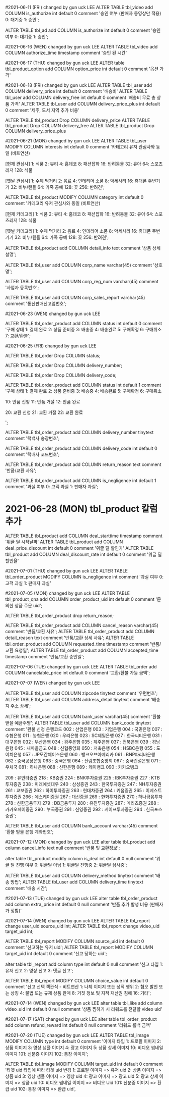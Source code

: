 #2021-06-11 (FRI) changed by gun uck LEE
ALTER TABLE tbl_video add COLUMN is_authorize int default 0 comment '승인 여부 (판매자 동영상만 적용)
0: 대기중
1: 승인';


ALTER TABLE tbl_ad add COLUMN is_authorize int default 0 comment '승인 여부
0: 대기중
1: 승인';

#2021-06-16 (WEN) changed by gun uck LEE
ALTER TABLE tbl_video add COLUMN authorize_time timestamp comment '승인 된 시간'

#2021-06-17 (THU) changed by gun uck LEE
ALTER table tbl_product_option add COLUMN option_price int default 0 comment '옵션 가격'


#2021-06-18 (FRI) changed by gun uck LEE
ALTER TABLE tbl_user add COLUMN delivery_price int default 0 comment '배송비'
ALTER TABLE tbl_user add COLUMN delivery_free int default 0 comment '배송비 무료 총 상품 가격'
ALTER TABLE tbl_user add COLUMN delivery_price_plus int default 0 comment '제주, 도서 지역 추가 비용'

ALTER TABLE tbl_product Drop COLUMN delivery_price
ALTER TABLE tbl_product Drop COLUMN delivery_free
ALTER TABLE tbl_product Drop COLUMN delivery_price_plus



#2021-06-21 (MON) changed by gun uck LEE
ALTER TABLE tbl_user MODIFY COLUMN interests int default 0 comment '카테고리
유저 관심사와 동일 (비트연산)

[현재 관심사]
1: 식품
2: 뷰티
4: 홈데코
8: 패션잡화
16: 반려동물
32: 유아
64: 스포츠레저
128: 식물


[옛날 관심사]
1: 수제 먹거리
2: 음료
4: 인테리어 소품
8: 악세사리
16: 휴대폰 주변기기
32: 비누/캔들
64: 가죽 공예
128: 꽃
256: 반려견';


ALTER TABLE tbl_product MODIFY COLUMN category int default 0 comment '카테고리
유저 관심사와 동일 (비트연산)

[현재 카테고리]
1: 식품
2: 뷰티
4: 홈데코
8: 패션잡화
16: 반려동물
32: 유아
64: 스포츠레저
128: 식물


[옛날 카테고리]
1: 수제 먹거리
2: 음료
4: 인테리어 소품
8: 악세사리
16: 휴대폰 주변기기
32: 비누/캔들
64: 가죽 공예
128: 꽃
256: 반려견';


ALTER TABLE tbl_product add COLUMN detail_info text comment '상품 상세 설명';


ALTER TABLE tbl_user add COLUMN corp_name varchar(45) comment '상호명';


ALTER TABLE tbl_user add COLUMN corp_reg_num varchar(45) comment '사업자 등록번호';


ALTER TABLE tbl_user add COLUMN corp_sales_report varchar(45) comment '통신판매신고업번호';



#2021-06-23 (WEN) changed by gun uck LEE

ALTER TABLE tbl_order_product add COLUMN status int default 0 comment '구매 상태
1: 결제 완료
2: 상품 준비중
3: 배송중
4: 배송완료
5: 구매확정
6: 구매취소
7: 교환/환불'; 








#2021-06-25 (FRI) changed by gun uck LEE

ALTER TABLE tbl_order Drop COLUMN status;

ALTER TABLE tbl_order Drop COLUMN delivery_number;

ALTER TABLE tbl_order Drop COLUMN delivery_code;








ALTER TABLE tbl_order_product add COLUMN status int default 1 comment '구매 상태
1: 결제 완료
2: 상품 준비중
3: 배송중
4: 배송완료
5: 구매확정
6: 구매취소

10: 반품 신청
11: 반품 거절
12: 반품 완료

20: 교환 신청
21: 교환 거절
22: 교환 완료

';



ALTER TABLE tbl_order_product add COLUMN delivery_number tinytext comment '택백사 송장번호';

ALTER TABLE tbl_order_product add COLUMN delivery_code int default 0 comment '택배사 코드번호';



ALTER TABLE tbl_order_product add COLUMN return_reason text comment '반품/교환 사유';

ALTER TABLE tbl_order_product add COLUMN is_negligence int default 1 comment '과실 여부
0: 고객 과실
1: 판매자 과실';


# 2021-06-28 (MON) tbl_product 칼럼 추가
ALTER TABLE tbl_product add COLUMN deal_starttime timestamp comment '위글 딜 시작날짜'
ALTER TABLE tbl_product add COLUMN deal_price_discount int default 0 comment '위글 딜 할인가'
ALTER TABLE tbl_product add COLUMN deal_discount_rate int default 0 comment '위글 딜 할인율'




#2021-07-01 (THU) changed by gun uck LEE
ALTER TABLE tbl_order_product MODIFY COLUMN is_negligence int comment '과실 여부
0: 고객 과실
1: 판매자 과실'


#2021-07-05 (MON) changed by gun uck LEE
ALTER TABLE tbl_product_qna add COLUMN order_product_uid int default 0 comment '문의한 상품 주문 uid';

ALTER TABLE tbl_order_product drop return_reason;

ALTER TABLE tbl_order_product add COLUMN cancel_reason varchar(45) comment '반품/교환 사유';
ALTER TABLE tbl_order_product add COLUMN detail_reason text comment '반품/교환 상세 사유';
ALTER TABLE tbl_order_product add COLUMN requested_time timestamp comment '반품/교환 요청일';
ALTER TABLE tbl_order_product add COLUMN accepted_time timestamp comment '반품/교환 승인일';


#2021-07-06 (TUE) changed by gun uck LEE
ALTER TABLE tbl_order add COLUMN cancelable_price int default 0 comment '교환/환불 가능 금액';



#2021-07-07 (WEN) changed by gun uck LEE

ALTER TABLE tbl_user add COLUMN zipcode tinytext comment '우편번호';
ALTER TABLE tbl_user add COLUMN address_detail tinytext comment '배송지 주소 상세';

ALTER TABLE tbl_user add COLUMN bank_user varchar(45) comment '환불 받을 예금주명';
ALTER TABLE tbl_user add COLUMN bank_code tinytext comment '환불 신청 은행코드
002 : 산업은행
003 : 기업은행
004 : 국민은행
007 : 수협은행
011 : 농협은행
020 : 우리은행
023 : SC제일은행
027 : 한국씨티은행
031 : 대구은행
032 : 부산은행
034 : 광주은행
035 : 제주은행
037 : 전북은행
039 : 경남은행
045 : 새마을금고
048 : 신협중앙회
050 : 저축은행
054 : HSBC은행
055 : 도이치은행
057 : JP모간체이스은행
060 : 뱅크오브아메리카
061 : BNP파리바은행
062 : 중국공상은행
063 : 중국은행
064 : 산림조합중앙회
067 : 중국건설은행
071 : 우체국
081 : 하나은행
088 : 신한은행
089 : 케이뱅크
090 : 카카오뱅크

209 : 유안타증권
218 : KB증권
224 : BNK투자증권
225 : IBK투자증권
227 : KTB투자증권
238 : 미래에셋대우
240 : 삼성증권
243 : 한국투자증권
247 : NH투자증권
261 : 교보증권
262 : 하이투자증권
263 : 현대차증권
264 : 키움증권
265 : 이베스트투자증권
266 : 에스케이증권
267 : 대신증권
269 : 한화투자증권
270 : 하나금융투자
278 : 신한금융투자
279 : DB금융투자
280 : 유진투자증권
287 : 메리츠증권
288 : 카카오페이증권
290 : 부국증권
291 : 신영증권
292 : 케이프투자증권
294 : 한국포스증권';

ALTER TABLE tbl_user add COLUMN bank_account varchar(45) comment '환불 받을 은행 계좌번호';


#2021-07-12 (MON) changed by gun uck LEE
alter table tbl_product add column cancel_info text null comment '반품 및 교환정보';

alter table tbl_product modify column is_deal int default 0 null comment '위글 딜 진행 여부
0: 위글딜 아님
1: 위글딜 진행중
2: 위글딜 심사중';

ALTER TABLE tbl_user add COLUMN delivery_method tinytext comment '배송 방법';
ALTER TABLE tbl_user add COLUMN delivery_time tinytext comment '배송 시간';



#2021-07-13 (TUE) changed by gun uck LEE
alter table tbl_order_product add column extra_price int default 0 null comment '반품 추가 발생 비용 (판매자가 정함)'




#2021-07-14 (WEN) changed by gun uck LEE
ALTER TABLE tbl_report change user_uid  source_uid int;
ALTER TABLE tbl_report change video_uid target_uid int;



ALTER TABLE tbl_report MODIFY COLUMN source_uid int default 0 comment '신고하는 유저 uid';
ALTER TABLE tbl_report MODIFY COLUMN target_uid int default 0 comment '신고 당하는 uid';


alter table tbl_report add column type int default 0 null comment '신고 타입
1: 유저 신고
2: 영상 신고
3: 댓글 신고';

ALTER TABLE tbl_report MODIFY COLUMN choice_value int default 0 comment '신고 선택 객관식 - 비트연산
1: 나체 이미지 또는 성적 행위
2: 혐오 발언 또는 상징
4: 불법 또는 규제 상품 판매
8: 거짓 정보 및 지적 재산권 침해
16: 기타';


#2021-07-14 (WEN) changed by gun uck LEE
alter table tbl_like add column video_uid int default 0 null comment '상품 찜하기 시 리워드를 전달할 video uid'



#2021-07-17 (SAT) changed by gun uck LEE
alter table tbl_order_product add column refund_reward int default 0 null comment '리워드 롤백 금액'



#2021-07-20 (TUE) changed by gun uck LEE
ALTER TABLE tbl_image MODIFY COLUMN type int default 0 comment '이미지 타입
1: 프로필 이미지
2: 상품 이미지
3: 영상 샘플 이미지
4: 광고 이미지
5: 상품 상세 이미지
10: 비디오 썸네일 이미지
101: 신분증 이미지
102:  통장 이미지';


ALTER TABLE tbl_image MODIFY COLUMN target_uid int default 0 comment '타겟 uid
타입에 따라 타겟 uid 변경
1: 프로필 이미지 => 유저 uid
2: 상품 이미지 => 상품 uid
3: 영상 샘플 이미지 => 영상 uid
4: 광고 이미지 => 광고 uid
5: 광고 상세 이미지 => 상품 uid
10: 비디오 썸네일 이미지 => 비디오 Uid
101: 신분증 이미지 => 환급 uid
102: 통장 이미지 => 환급 uid',



